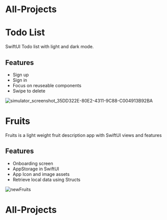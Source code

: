 # All-Projects

# Todo List
SwiftUI Todo list with light and dark mode. 

## Features
- Sign up
- Sign in
- Focus on reuseable components
- Swipe to delete

![simulator_screenshot_35DD322E-80E2-4311-9C88-C004913B92BA](https://github.com/user-attachments/assets/80b85853-859c-4bfa-b52e-c9b4d032e8bf)

# Fruits
Fruits is a light weight fruit description app with SwiftUI views and features

## Features
- Onboarding screen
- AppStorage in SwiftUI
- App Icon and image assets
- Retrieve local data using Structs

![newFruits](https://github.com/user-attachments/assets/1cd03d4f-79a8-46ea-97f8-7fc9931e652a)
# All-Projects
